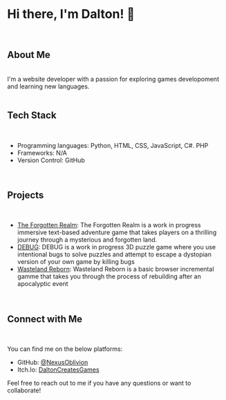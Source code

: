 # Hi there, I'm Dalton! 👋
<br>

## About Me
<br>
I'm a website developer with a passion for exploring games developoment and learning new languages.
<br>

<br> 

## Tech Stack

<br>

- Programming languages: Python, HTML, CSS, JavaScript, C#. PHP
- Frameworks: N/A
- Version Control: GitHub

<br>

## Projects

<br>

- [The Forgotten Realm](https://github.com/NexusOblivion/The-Forgotten-Realm): The Forgotten Realm is a work in progress immersive text-based adventure game that takes players on a thrilling journey through a mysterious and forgotten land.
- [DEBUG](link-to-repo): DEBUG is a work in progress 3D puzzle game where you use intentional bugs to solve puzzles and attempt to escape a dystopian version of your own game by killing bugs
- [Wasteland Reborn](https://github.com/NexusOblivion/Wasteland-Reborn): Wasteland Reborn is a basic browser incremental gamme that takes you through the process of rebuilding after an apocalyptic event

<br>

## Connect with Me

<br>

You can find me on the below platforms:

- GitHub: [@NexusOblivion](https://github.com/NexusOblivion)
- Itch.Io: [DaltonCreatesGames](https://daltoncreatesgames.itch.io/)

Feel free to reach out to me if you have any questions or want to collaborate!



